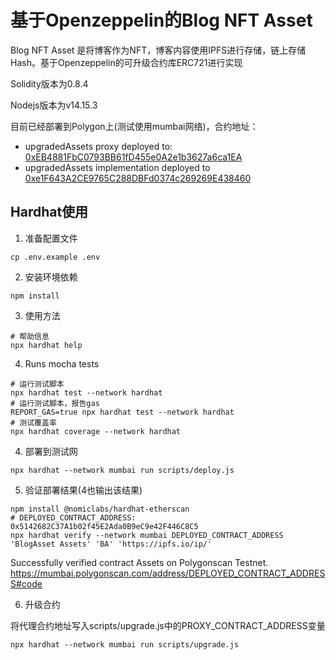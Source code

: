 # 基于Openzeppelin的Blog NFT Asset

Blog NFT Asset 是将博客作为NFT，博客内容使用IPFS进行存储，链上存储Hash。基于Openzeppelin的可升级合约库ERC721进行实现

Solidity版本为0.8.4

Nodejs版本为v14.15.3

目前已经部署到Polygon上(测试使用mumbai网络)，合约地址：
- upgradedAssets proxy deployed to: [0xEB4881FbC0793BB61fD455e0A2e1b3627a6ca1EA](https://polygonscan.com/address/0xEB4881FbC0793BB61fD455e0A2e1b3627a6ca1EA)
- upgradedAssets implementation deployed to [0xe1F643A2CE9765C288DBFd0374c269269E438460](https://polygonscan.com/address/0xe1F643A2CE9765C288DBFd0374c269269E438460)

## Hardhat使用
1. 准备配置文件
```shell
cp .env.example .env
```
2. 安装环境依赖
```shell
npm install
```
3. 使用方法
```shell
# 帮助信息
npx hardhat help
```
4. Runs mocha tests
```shell
# 运行测试脚本
npx hardhat test --network hardhat
# 运行测试脚本，报告gas
REPORT_GAS=true npx hardhat test --network hardhat
# 测试覆盖率
npx hardhat coverage --network hardhat
```
4. 部署到测试网
```shell
npx hardhat --network mumbai run scripts/deploy.js
```
5. 验证部署结果(4也输出该结果)
```shell
npm install @nomiclabs/hardhat-etherscan
# DEPLOYED_CONTRACT_ADDRESS: 0x5142682C37A1b02f45E2Ada0B9eC9e42F446C8C5
npx hardhat verify --network mumbai DEPLOYED_CONTRACT_ADDRESS 'BlogAsset Assets' 'BA' 'https://ipfs.io/ip/'
```
Successfully verified contract Assets on Polygonscan Testnet.
https://mumbai.polygonscan.com/address/DEPLOYED_CONTRACT_ADDRESS#code

6. 升级合约

将代理合约地址写入scripts/upgrade.js中的PROXY_CONTRACT_ADDRESS变量
```shell
npx hardhat --network mumbai run scripts/upgrade.js
```
